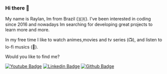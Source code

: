 ### Hi there 👋

My name is Raylan, Im from Brazil (🇧🇷). I've been interested in coding since 2016 and nowadays Im searching for developing great projects to learn more and more.

In my free time I like to watch animes,movies and tv series (📺), and listen to lo-fi musics (🎵).

Would you like to find me?

[![Youtube Badge](https://img.shields.io/badge/-Youtube-FF0000?style=flat-square&labelColor=FF0000&logo=youtube&logoColor=white&link=https://www.youtube.com/channel/UCxAecMcckBF868WxxSQhq1g?view_as=subscriber)](https://www.youtube.com/channel/UCxAecMcckBF868WxxSQhq1g?view_as=subscriber)
[![Linkedin Badge](https://img.shields.io/badge/-LinkedIn-blue?style=flat-square&logo=Linkedin&logoColor=white&link=https://https://www.linkedin.com/in/raylan-sales-611199150/)](https://www.linkedin.com/in/raylan-sales-611199150/)
[![Github Badge](https://img.shields.io/github/commit-activity/w/Rayxan/RayFlix?style=plastic)](https://github.com/Rayxan/RayFlix)


